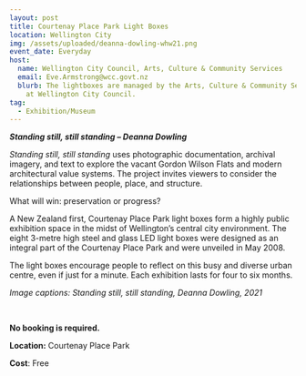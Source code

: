 ```yaml
---
layout: post
title: Courtenay Place Park Light Boxes
location: Wellington City
img: /assets/uploaded/deanna-dowling-whw21.png
event_date: Everyday
host:
  name: Wellington City Council, Arts, Culture & Community Services
  email: Eve.Armstrong@wcc.govt.nz
  blurb: The lightboxes are managed by the Arts, Culture & Community Services team
    at Wellington City Council.
tag:
  - Exhibition/Museum
---
```

***Standing still, still standing – Deanna Dowling***

*Standing still, still standing* uses photographic documentation, archival imagery, and text to explore the vacant Gordon Wilson Flats and modern architectural value systems. The project invites viewers to consider the relationships between people, place, and structure. 

What will win: preservation or progress?

A New Zealand first, Courtenay Place Park light boxes form a highly public exhibition space in the midst of Wellington’s central city environment. The eight 3-metre high steel and glass LED light boxes were designed as an integral part of the Courtenay Place Park and were unveiled in May 2008. 

The light boxes encourage people to reflect on this busy and diverse urban centre, even if just for a minute. Each exhibition lasts for four to six months.

*Image captions: Standing still, still standing, Deanna Dowling, 2021*

<br>

**No booking is required.** 

**Location:** Courtenay Place Park

**Cost**: Free
